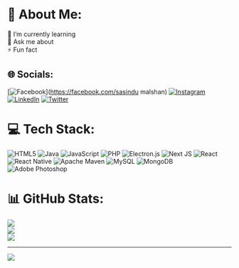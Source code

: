 # 💫 About Me:
🌱 I’m currently learning<br>💬 Ask me about<br>⚡ Fun fact


## 🌐 Socials:
[![Facebook](https://img.shields.io/badge/Facebook-%231877F2.svg?logo=Facebook&logoColor=white)](https://facebook.com/sasindu malshan) [![Instagram](https://img.shields.io/badge/Instagram-%23E4405F.svg?logo=Instagram&logoColor=white)](https://instagram.com/sasindu_malshan_2001) [![LinkedIn](https://img.shields.io/badge/LinkedIn-%230077B5.svg?logo=linkedin&logoColor=white)](https://linkedin.com/in/sasindu-malshan-738790267) [![Twitter](https://img.shields.io/badge/Twitter-%231DA1F2.svg?logo=Twitter&logoColor=white)](https://twitter.com/djsasindu) 

# 💻 Tech Stack:
![HTML5](https://img.shields.io/badge/html5-%23E34F26.svg?style=for-the-badge&logo=html5&logoColor=white) ![Java](https://img.shields.io/badge/java-%23ED8B00.svg?style=for-the-badge&logo=openjdk&logoColor=white) ![JavaScript](https://img.shields.io/badge/javascript-%23323330.svg?style=for-the-badge&logo=javascript&logoColor=%23F7DF1E) ![PHP](https://img.shields.io/badge/php-%23777BB4.svg?style=for-the-badge&logo=php&logoColor=white) ![Electron.js](https://img.shields.io/badge/Electron-191970?style=for-the-badge&logo=Electron&logoColor=white) ![Next JS](https://img.shields.io/badge/Next-black?style=for-the-badge&logo=next.js&logoColor=white) ![React](https://img.shields.io/badge/react-%2320232a.svg?style=for-the-badge&logo=react&logoColor=%2361DAFB) ![React Native](https://img.shields.io/badge/react_native-%2320232a.svg?style=for-the-badge&logo=react&logoColor=%2361DAFB) ![Apache Maven](https://img.shields.io/badge/Apache%20Maven-C71A36?style=for-the-badge&logo=Apache%20Maven&logoColor=white) ![MySQL](https://img.shields.io/badge/mysql-%2300000f.svg?style=for-the-badge&logo=mysql&logoColor=white) ![MongoDB](https://img.shields.io/badge/MongoDB-%234ea94b.svg?style=for-the-badge&logo=mongodb&logoColor=white) ![Adobe Photoshop](https://img.shields.io/badge/adobe%20photoshop-%2331A8FF.svg?style=for-the-badge&logo=adobe%20photoshop&logoColor=white)
# 📊 GitHub Stats:
![](https://github-readme-stats.vercel.app/api?username=sasindu2001&theme=dark&hide_border=false&include_all_commits=true&count_private=true)<br/>
![](https://github-readme-streak-stats.herokuapp.com/?user=sasindu2001&theme=dark&hide_border=false)<br/>
![](https://github-readme-stats.vercel.app/api/top-langs/?username=sasindu2001&theme=dark&hide_border=false&include_all_commits=true&count_private=true&layout=compact)

---
[![](https://visitcount.itsvg.in/api?id=sasindu2001&icon=0&color=0)](https://visitcount.itsvg.in)

<!-- Proudly created with GPRM ( https://gprm.itsvg.in ) -->
